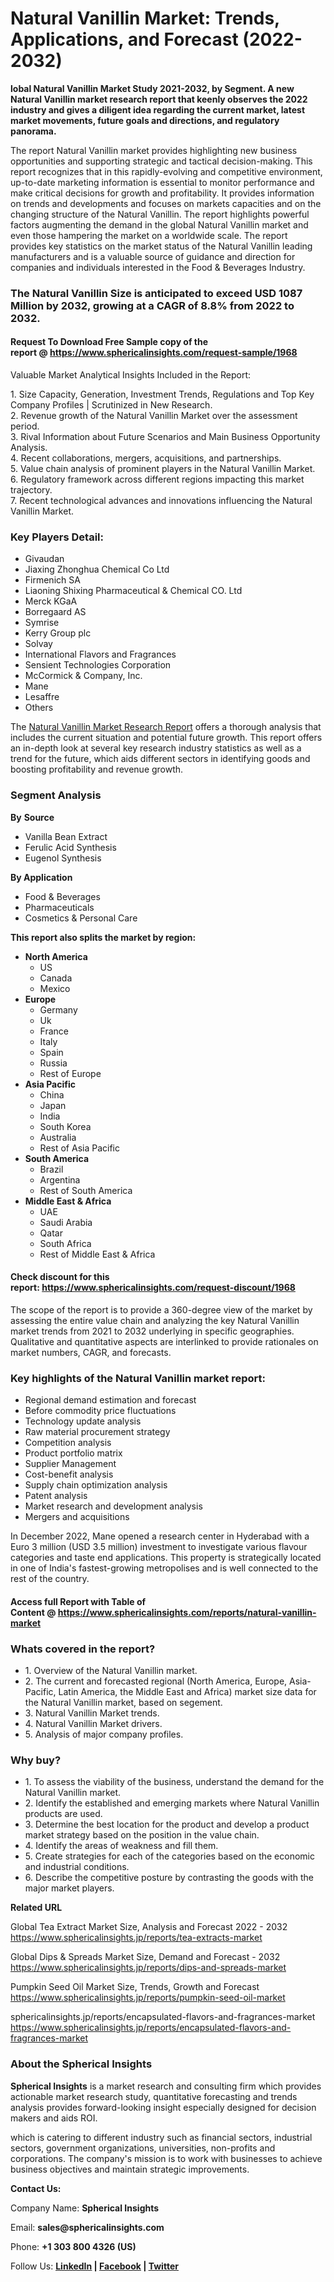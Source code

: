 <h1>Natural Vanillin Market: Trends, Applications, and Forecast (2022-2032)</h1>
<p><strong>lobal Natural Vanillin Market Study 2021-2032, by Segment. A new Natural Vanillin market research report that keenly observes the 2022 industry and gives a diligent idea regarding the current market, latest market movements, future goals and directions, and regulatory panorama.</strong></p>
<p>The report Natural Vanillin market provides highlighting new business opportunities and supporting strategic and tactical decision-making. This report recognizes that in this rapidly-evolving and competitive environment, up-to-date marketing information is essential to monitor performance and make critical decisions for growth and profitability. It provides information on trends and developments and focuses on markets capacities and on the changing structure of the Natural Vanillin. The report highlights powerful factors augmenting the demand in the global Natural Vanillin market and even those hampering the market on a worldwide scale. The report provides key statistics on the market status of the Natural Vanillin leading manufacturers and is a valuable source of guidance and direction for companies and individuals interested in the Food &amp; Beverages Industry.</p>
<h3>The Natural Vanillin Size is anticipated to exceed USD 1087 Million by 2032, growing at a CAGR of 8.8% from 2022 to 2032.</h3>
<h4>Request To Download Free Sample copy of the report&nbsp;@&nbsp;<a href="https://www.sphericalinsights.com/request-sample/1968" target="_blank" rel="noopener">https://www.sphericalinsights.com/request-sample/1968</a></h4>
<p>Valuable Market Analytical Insights Included in the Report:</p>
<p>1. Size Capacity, Generation, Investment Trends, Regulations and Top Key Company Profiles | Scrutinized in New Research.<br />2. Revenue growth of the Natural Vanillin Market over the assessment period.<br />3. Rival Information about Future Scenarios and Main Business Opportunity Analysis.<br />4. Recent collaborations, mergers, acquisitions, and partnerships.<br />5. Value chain analysis of prominent players in the Natural Vanillin Market.<br />6. Regulatory framework across different regions impacting this market trajectory.<br />7. Recent technological advances and innovations influencing the Natural Vanillin Market.</p>
<h3><strong>Key Players Detail:</strong></h3>
<ul>
<li>Givaudan &nbsp;</li>
<li>Jiaxing Zhonghua Chemical Co Ltd</li>
<li>Firmenich SA &nbsp;&nbsp;</li>
<li>Liaoning Shixing Pharmaceutical &amp; Chemical CO. Ltd</li>
<li>Merck KGaA</li>
<li>Borregaard AS</li>
<li>Symrise&nbsp;</li>
<li>Kerry Group plc&nbsp;&nbsp;</li>
<li>Solvay&nbsp;&nbsp;</li>
<li>International Flavors and Fragrances&nbsp;&nbsp;</li>
<li>Sensient Technologies Corporation&nbsp;&nbsp;</li>
<li>McCormick &amp; Company, Inc.&nbsp;&nbsp;</li>
<li>Mane&nbsp;&nbsp;</li>
<li>Lesaffre&nbsp;</li>
<li>Others</li>
</ul>
<p>The&nbsp;<a href="https://www.sphericalinsights.com/reports/natural-vanillin-market" target="_blank" rel="noopener">Natural Vanillin Market Research Report</a>&nbsp;offers a thorough analysis that includes the current situation and potential future growth. This report offers an in-depth look at several key research industry statistics as well as a trend for the future, which aids different sectors in identifying goods and boosting profitability and revenue growth.</p>
<h3><strong>Segment Analysis</strong></h3>
<p><strong>By</strong>&nbsp;<strong>Source</strong></p>
<ul>
<li>Vanilla Bean Extract</li>
<li>Ferulic Acid Synthesis</li>
<li>Eugenol Synthesis</li>
</ul>
<p><strong>By Application</strong></p>
<ul>
<li>Food &amp; Beverages</li>
<li>Pharmaceuticals</li>
<li>Cosmetics &amp; Personal Care</li>
</ul>
<p><strong>This report also splits the market by region:</strong></p>
<ul>
<li><strong>North America</strong>
<ul>
<li>US</li>
<li>Canada</li>
<li>Mexico</li>
</ul>
</li>
<li><strong>Europe</strong>
<ul>
<li>Germany</li>
<li>Uk</li>
<li>France</li>
<li>Italy</li>
<li>Spain</li>
<li>Russia</li>
<li>Rest of Europe</li>
</ul>
</li>
<li><strong>Asia Pacific</strong>
<ul>
<li>China</li>
<li>Japan</li>
<li>India</li>
<li>South Korea</li>
<li>Australia</li>
<li>Rest of Asia Pacific</li>
</ul>
</li>
<li><strong>South America</strong>
<ul>
<li>Brazil</li>
<li>Argentina</li>
<li>Rest of South America</li>
</ul>
</li>
<li><strong>Middle East &amp; Africa</strong>
<ul>
<li>UAE</li>
<li>Saudi Arabia</li>
<li>Qatar</li>
<li>South Africa</li>
<li>Rest of Middle East &amp; Africa</li>
</ul>
</li>
</ul>
<h4>Check discount for this report:&nbsp;<a href="https://www.sphericalinsights.com/request-discount/1968" target="_blank" rel="noopener">https://www.sphericalinsights.com/request-discount/1968</a></h4>
<p>The scope of the report is to provide a 360-degree view of the market by assessing the entire value chain and analyzing the key Natural Vanillin market trends from 2021 to 2032 underlying in specific geographies. Qualitative and quantitative aspects are interlinked to provide rationales on market numbers, CAGR, and forecasts.</p>
<h3><strong>Key highlights of the Natural Vanillin market report:</strong></h3>
<ul>
<li>Regional demand estimation and forecast</li>
<li>Before commodity price fluctuations</li>
<li>Technology update analysis</li>
<li>Raw material procurement strategy</li>
<li>Competition analysis</li>
<li>Product portfolio matrix</li>
<li>Supplier Management</li>
<li>Cost-benefit analysis</li>
<li>Supply chain optimization analysis</li>
<li>Patent analysis</li>
<li>Market research and development analysis</li>
<li>Mergers and acquisitions</li>
</ul>
<p>In December 2022, Mane opened a research center in Hyderabad with a Euro 3 million (USD 3.5 million) investment to investigate various flavour categories and taste end applications. This property is strategically located in one of India's fastest-growing metropolises and is well connected to the rest of the country.</p>
<h4>Access full Report with Table of Content&nbsp;@&nbsp;<a href="https://www.sphericalinsights.com/reports/natural-vanillin-market" target="_blank" rel="noopener">https://www.sphericalinsights.com/reports/natural-vanillin-market</a></h4>
<h3><strong>Whats covered in the report?</strong></h3>
<ul>
<li>1. Overview of the Natural Vanillin market.</li>
<li>2. The current and forecasted regional (North America, Europe, Asia-Pacific, Latin America, the Middle East and Africa) market size data for the Natural Vanillin market, based on segement.</li>
<li>3. Natural Vanillin Market trends.</li>
<li>4. Natural Vanillin Market drivers.</li>
<li>5. Analysis of major company profiles.</li>
</ul>
<h3><strong>Why buy?</strong></h3>
<ul>
<li>1. To assess the viability of the business, understand the demand for the Natural Vanillin market.</li>
<li>2. Identify the established and emerging markets where Natural Vanillin products are used.</li>
<li>3. Determine the best location for the product and develop a product market strategy based on the position in the value chain.</li>
<li>4. Identify the areas of weakness and fill them.</li>
<li>5. Create strategies for each of the categories based on the economic and industrial conditions.</li>
<li>6. Describe the competitive posture by contrasting the goods with the major market players.</li>
</ul>
<p><strong>Related URL&nbsp;</strong></p>
<p>Global Tea Extract Market Size, Analysis and Forecast 2022 - 2032<br /><a href="https://www.sphericalinsights.jp/reports/tea-extracts-market" rel="nofollow">https://www.sphericalinsights.jp/reports/tea-extracts-market</a>&nbsp;</p>
<p>Global Dips &amp; Spreads Market Size, Demand and Forecast - 2032<br /><a href="https://www.sphericalinsights.jp/reports/dips-and-spreads-market" rel="nofollow">https://www.sphericalinsights.jp/reports/dips-and-spreads-market</a>&nbsp;</p>
<p>Pumpkin Seed Oil Market Size, Trends, Growth and Forecast<br /><a href="https://www.sphericalinsights.jp/reports/pumpkin-seed-oil-market" rel="nofollow">https://www.sphericalinsights.jp/reports/pumpkin-seed-oil-market</a>&nbsp;</p>
<p>sphericalinsights.jp/reports/encapsulated-flavors-and-fragrances-market&nbsp;<br /><a href="https://www.sphericalinsights.jp/reports/encapsulated-flavors-and-fragrances-market" rel="nofollow">https://www.sphericalinsights.jp/reports/encapsulated-flavors-and-fragrances-market</a>&nbsp;</p>
<h3><strong>About the Spherical Insights</strong></h3>
<p><strong>Spherical Insights</strong>&nbsp;is a market research and consulting firm which provides actionable market research study, quantitative forecasting and trends analysis provides forward-looking insight especially designed for decision makers and aids ROI.</p>
<p>which is catering to different industry such as financial sectors, industrial sectors, government organizations, universities, non-profits and corporations. The company's mission is to work with businesses to achieve business objectives and maintain strategic improvements.</p>
<p><strong>Contact Us:</strong></p>
<p>Company Name:&nbsp;<strong>Spherical Insights</strong></p>
<p>Email:&nbsp;<strong>sales@sphericalinsights.com</strong></p>
<p>Phone:&nbsp;<strong>+1 303 800 4326 (US)</strong></p>
<p>Follow Us:&nbsp;<strong><a href="https://www.linkedin.com/company/spherical-insight/" rel="nofollow"><u>LinkedIn</u></a>&nbsp;|&nbsp;<a href="https://www.facebook.com/sphericalinsights22" rel="nofollow"><u>Facebook</u></a>&nbsp;|&nbsp;<a href="https://twitter.com/SInsights_US" rel="nofollow"><u>Twitter</u></a></strong></p>
